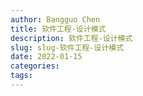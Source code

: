 ```yaml
---
author: Bangguo Chen
title: 软件工程-设计模式
description: 软件工程-设计模式
slug: slug-软件工程-设计模式
date: 2022-01-15
categories:
tags: 
---
```


